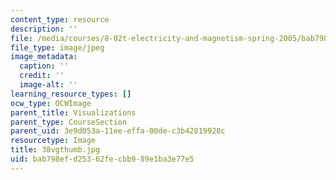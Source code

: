 ```yaml
---
content_type: resource
description: ''
file: /media/courses/8-02t-electricity-and-magnetism-spring-2005/bab798efd25362fecbb989e1ba3e77e5_38vgthumb.jpg
file_type: image/jpeg
image_metadata:
  caption: ''
  credit: ''
  image-alt: ''
learning_resource_types: []
ocw_type: OCWImage
parent_title: Visualizations
parent_type: CourseSection
parent_uid: 3e9d053a-11ee-effa-00de-c3b42819928c
resourcetype: Image
title: 38vgthumb.jpg
uid: bab798ef-d253-62fe-cbb9-89e1ba3e77e5
---
```

